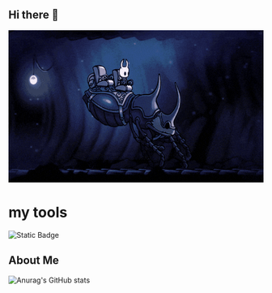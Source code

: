 ## Hi there 👋

<div align='center'>
  <img src='https://github.com/IlonaWishec/IlonaWishec/blob/main/ac23582ee2d39adad7713d46a8093069.gif' width='600' height='300'/>
</div>


# my tools

![Static Badge](https://img.shields.io/badge/py-python-blue?style=plastic&logo=python)


## About Me

![Anurag's GitHub stats](https://github-readme-stats.vercel.app/api?username=IlonaWishec&show_icons=true&theme=radical)
